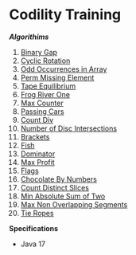 # Codility Training

**_Algorithims_**

1. [Binary Gap](https://github.com/brunomilitzer/Codility/blob/master/src/main/java/com/brunomilitzer/codility/lesson1/binarygap.md)
2. [Cyclic Rotation](https://github.com/brunomilitzer/Codility/blob/master/src/main/java/com/brunomilitzer/codility/lesson2/cyclicrotation.md)
3. [Odd Occurrences in Array](https://github.com/brunomilitzer/Codility/blob/master/src/main/java/com/brunomilitzer/codility/lesson2/oddoccurrencesinarray.md)
4. [Perm Missing Element](https://github.com/brunomilitzer/Codility/blob/master/src/main/java/com/brunomilitzer/codility/lesson3/permmissingelem.md)
5. [Tape Equilibrium](https://github.com/brunomilitzer/Codility/blob/master/src/main/java/com/brunomilitzer/codility/lesson3/tapeequilibrium.md)
6. [Frog River One](https://github.com/brunomilitzer/Codility/blob/master/src/main/java/com/brunomilitzer/codility/lesson4/maxcounter.md)
7. [Max Counter](https://github.com/brunomilitzer/Codility/blob/master/src/main/java/com/brunomilitzer/codility/lesson4/maxcounter.md)
8. [Passing Cars](https://github.com/brunomilitzer/Codility/blob/master/src/main/java/com/brunomilitzer/codility/lesson5/passingcars.md)
9. [Count Div](https://github.com/brunomilitzer/Codility/blob/master/src/main/java/com/brunomilitzer/codility/lesson5/countdiv.md)
10. [Number of Disc Intersections](https://github.com/brunomilitzer/Codility/blob/master/src/main/java/com/brunomilitzer/codility/lesson6/numberofdiscintersections.md)
11. [Brackets](https://github.com/brunomilitzer/Codility/blob/master/src/main/java/com/brunomilitzer/codility/lesson7/brackets.md)
12. [Fish](https://github.com/brunomilitzer/Codility/blob/master/src/main/java/com/brunomilitzer/codility/lesson7/fish.md)
13. [Dominator](https://github.com/brunomilitzer/Codility/blob/master/src/main/java/com/brunomilitzer/codility/lesson8/dominator.md)
14. [Max Profit](https://github.com/brunomilitzer/Codility/blob/master/src/main/java/com/brunomilitzer/codility/lesson9/maxprofit.md)
15. [Flags](https://github.com/brunomilitzer/Codility/blob/master/src/main/java/com/brunomilitzer/codility/lesson10/flags.md)
16. [Chocolate By Numbers](https://github.com/brunomilitzer/Codility/blob/master/src/main/java/com/brunomilitzer/codility/lesson12/chocolatebynumbers.md)
17. [Count Distinct Slices](https://github.com/brunomilitzer/Codility/blob/master/src/main/java/com/brunomilitzer/codility/lesson15/countdistinctslices.md)
18. [Min Absolute Sum of Two](https://github.com/brunomilitzer/Codility/blob/master/src/main/java/com/brunomilitzer/codility/lesson15/minabssumoftwo.md)
19. [Max Non Overlapping Segments](https://github.com/brunomilitzer/Codility/blob/master/src/main/java/com/brunomilitzer/codility/lesson16/maxnonoverlappingsegments.md)
20. [Tie Ropes](https://github.com/brunomilitzer/Codility/blob/master/src/main/java/com/brunomilitzer/codility/lesson16/tieropes.md)

**Specifications**

* Java 17